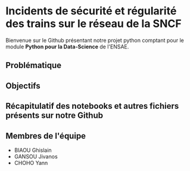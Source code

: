 # Incidents de sécurité et régularité des trains sur le réseau de la SNCF

Bienvenue sur le Github présentant notre projet python comptant pour le module **Python pour la Data-Science** de l'ENSAE.

## Problématique

## Objectifs

## Récapitulatif des notebooks et autres fichiers présents sur notre Github

## Membres de l'équipe
+ BIAOU Ghislain 
+ GANSOU Jivanos
+ CHOHO Yann 